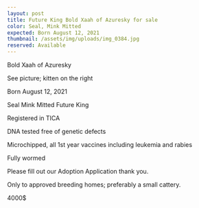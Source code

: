 ```yaml
---
layout: post
title: Future King Bold Xaah of Azuresky for sale
color: Seal, Mink Mitted
expected: Born August 12, 2021
thumbnail: /assets/img/uploads/img_0384.jpg
reserved: Available
---
```

Bold Xaah of Azuresky

See picture;  kitten on the right

Born August 12, 2021

Seal Mink Mitted Future King

Registered in TICA

DNA tested free of genetic defects

Microchipped, all 1st year vaccines including leukemia and rabies

Fully wormed

Please fill out our Adoption Application thank you. 

Only to approved breeding homes; preferably a small cattery.

4000$